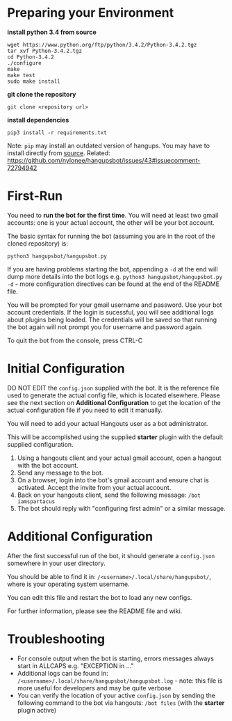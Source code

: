 # Preparing your Environment

**install python 3.4 from source**
```
wget https://www.python.org/ftp/python/3.4.2/Python-3.4.2.tgz
tar xvf Python-3.4.2.tgz
cd Python-3.4.2
./configure
make
make test
sudo make install
```

**git clone the repository**
```
git clone <repository url>
```

**install dependencies**
```
pip3 install -r requirements.txt
```

Note: `pip` may install an outdated version of hangups. You may have to
  install directly from [source](https://github.com/tdryer/hangups).
  Related: https://github.com/nylonee/hangupsbot/issues/43#issuecomment-72794942

# First-Run

You need to **run the bot for the first time**. You will need at least
  two gmail accounts: one is your actual account, the other will be your
  bot account.

The basic syntax for running the bot (assuming you are in the root
  of the cloned repository) is:
```
python3 hangupsbot/hangupsbot.py
```

If you are having problems starting the bot, appending a `-d` at the
  end will dump more details into the bot logs e.g.
  `python3 hangupsbot/hangupsbot.py -d` - more configuration
  directives can be found at the end of the README file.

You will be prompted for your gmail username and password. Use your
  bot account credentials. If the login is sucessful, you will see
  additional logs about plugins being loaded. The credentials will be
  saved so that running the bot again will not prompt you for username
  and password again.

To quit the bot from the console, press CTRL-C

# Initial Configuration

DO NOT EDIT the `config.json` supplied with the bot. It is the
  reference file used to generate the actual config file, which
  is located elsewhere. Please see the next section on
  **Additional Configuration** to get the location of the
  actual configuration file if you need to edit it manually.

You will need to add your actual Hangouts user as a bot administrator.

This will be accomplished using the supplied **starter** plugin with
  the default supplied configuration.

1. Using a hangouts client and your actual gmail account, open a
   hangout with the bot account.
2. Send any message to the bot.
3. On a browser, login into the bot's gmail account and ensure chat
   is activated. Accept the invite from your actual account.
4. Back on your hangouts client, send the following message:
   `/bot iamspartacus`
5. The bot should reply with "configuring first admin" or a similar
   message.

# Additional Configuration

After the first successful run of the bot, it should generate a
  `config.json` somewhere in your user directory.

You should be able to find it in:
  `/<username>/.local/share/hangupsbot/`, where <username> is your
  operating system username.

You can edit this file and restart the bot to load any new configs.

For further information, please see the README file and wiki.

# Troubleshooting

* For console output when the bot is starting, errors messages always
  start in ALLCAPS e.g. "EXCEPTION in ..."
* Additional logs can be found in:
  `/<username>/.local/share/hangupsbot/hangupsbot.log` -
  note: this file is more useful for developers and may be quite verbose
* You can verify the location of your active `config.json` by sending
  the following command to the bot via hangouts: `/bot files` (with
  the **starter** plugin active)
